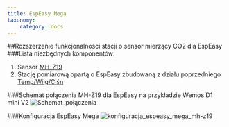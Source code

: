 ```yaml
---
title: EspEasy Mega
taxonomy:
    category: docs
---
```

##Rozszerzenie funkcjonalności stacji o sensor mierzący CO2 dla EspEasy
###Lista niezbędnych komponentów:
1. Sensor [MH-Z19](https://www.aliexpress.com/wholesale?catId=0&initiative_id=SB_20180225015423&SearchText=MH-Z19)
2. Stację pomiarową opartą o EspEasy zbudowaną z działu poprzedniego [Temp/Wilg/Ciśn](http://airmonitor.pl/intermediate)

###Schemat połączenia MH-Z19 dla EspEasy na przykładzie Wemos D1 mini V2
![Schemat_połączenia](http://airmonitor.pl/images/espeasy_mh-z19.jpg)

###Konfiguracja EspEasy Mega
![konfiguracja_espeasy_mega_mh-z19](http://airmonitor.pl/images/mh-z19-espeasy.jpg)